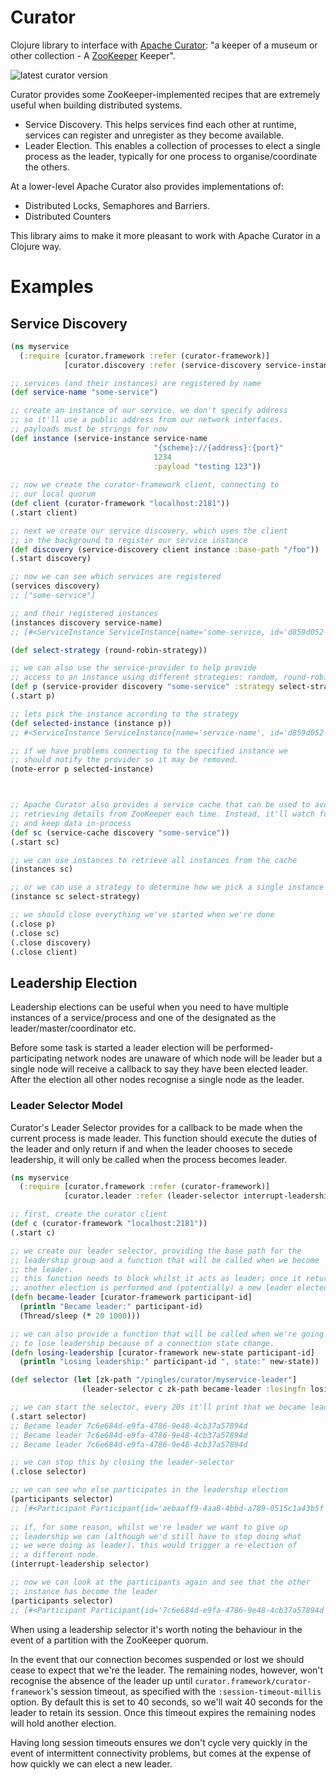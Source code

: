Curator
=======

Clojure library to interface with [Apache Curator](http://curator.apache.org/): "a keeper of a museum or other collection - A [ZooKeeper](http://zookeeper.apache.org) Keeper".

![latest curator version](https://clojars.org/curator/latest-version.svg)

Curator provides some ZooKeeper-implemented recipes that are extremely useful when building distributed systems.

* Service Discovery. This helps services find each other at runtime, services can register and unregister as they become available. 
* Leader Election. This enables a collection of processes to elect a single process as the leader, typically for one process to organise/coordinate the others.

At a lower-level Apache Curator also provides implementations of:

* Distributed Locks, Semaphores and Barriers.
* Distributed Counters

This library aims to make it more pleasant to work with Apache Curator in a Clojure way.

# Examples
## Service Discovery

```clojure
(ns myservice
  (:require [curator.framework :refer (curator-framework)]
            [curator.discovery :refer (service-discovery service-instance service-provider instance instances services note-error)]))

;; services (and their instances) are registered by name
(def service-name "some-service")

;; create an instance of our service. we don't specify address
;; so it'll use a public address from our network interfaces.
;; payloads must be strings for now
(def instance (service-instance service-name
                                "{scheme}://{address}:{port}"
                                1234
                                :payload "testing 123"))
                                
;; now we create the curator-framework client, connecting to
;; our local quorum                                
(def client (curator-framework "localhost:2181"))
(.start client)

;; next we create our service discovery, which uses the client
;; in the background to register our service instance
(def discovery (service-discovery client instance :base-path "/foo"))
(.start discovery)

;; now we can see which services are registered
(services discovery)
;; ["some-service"]

;; and their registered instances
(instances discovery service-name)
;; [#<ServiceInstance ServiceInstance{name='some-service, id='d859d052-0df0-40aa-925e-358154953a19', address='192.168.1.241', port=1234, sslPort=null, payload=testing 123, registrationTimeUTC=1400195776978, serviceType=DYNAMIC, uriSpec=org.apache.curator.x.discovery.UriSpec@6c2ac0dc}>]

(def select-strategy (round-robin-strategy))

;; we can also use the service-provider to help provide
;; access to an instance using different strategies: random, round-robin and sticky
(def p (service-provider discovery "some-service" :strategy select-strategy))
(.start p)

;; lets pick the instance according to the strategy
(def selected-instance (instance p))
;; #<ServiceInstance ServiceInstance{name='service-name', id='d859d052-0df0-40aa-925e-358154953a19', address='192.168.1.241', port=1234, sslPort=null, payload=testing 123, registrationTimeUTC=1400195776978, serviceType=DYNAMIC, uriSpec=org.apache.curator.x.discovery.UriSpec@6c2ac0dc}>

;; if we have problems connecting to the specified instance we
;; should notify the provider so it may be removed.
(note-error p selected-instance)



;; Apache Curator also provides a service cache that can be used to avoid
;; retrieving details from ZooKeeper each time. Instead, it'll watch for updates
;; and keep data in-process
(def sc (service-cache discovery "some-service"))
(.start sc)

;; we can use instances to retrieve all instances from the cache
(instances sc)

;; or we can use a strategy to determine how we pick a single instance
(instance sc select-strategy)

;; we should close everything we've started when we're done
(.close p)
(.close sc)
(.close discovery)
(.close client)
```

## Leadership Election
Leadership elections can be useful when you need to have multiple instances of a service/process and one of the designated as the leader/master/coordinator etc.

Before some task is started a leader election will be performed- participating network nodes are unaware of which node will be leader but a single node will receive a callback to say they have been elected leader. After the election all other nodes recognise a single node as the leader.

### Leader Selector Model
Curator's Leader Selector provides for a callback to be made when the current process is made leader. This function should execute the duties of the leader and only return if and when the leader chooses to secede leadership, it will only be called when the process becomes leader.

```clojure
(ns myservice
  (:require [curator.framework :refer (curator-framework)]
            [curator.leader :refer (leader-selector interrupt-leadership participants)]))

;; first, create the curator client
(def c (curator-framework "localhost:2181"))
(.start c)

;; we create our leader selector, providing the base path for the
;; leadership group and a function that will be called when we become
;; the leader.
;; this function needs to block whilst it acts as leader; once it returns
;; another election is performed and (potentially) a new leader elected.
(defn became-leader [curator-framework participant-id]
  (println "Became leader:" participant-id)
  (Thread/sleep (* 20 1000)))

;; we can also provide a function that will be called when we're going
;; to lose leadership because of a connection state change.
(defn losing-leadership [curator-framework new-state participant-id]
  (println "Losing leadership:" participant-id ", state:" new-state))

(def selector (let [zk-path "/pingles/curator/myservice-leader"]
                (leader-selector c zk-path became-leader :losingfn losing-leadership)))

;; we can start the selector, every 20s it'll print that we became leader
(.start selector)
;; Became leader 7c6e684d-e9fa-4786-9e48-4cb37a57894d
;; Became leader 7c6e684d-e9fa-4786-9e48-4cb37a57894d
;; Became leader 7c6e684d-e9fa-4786-9e48-4cb37a57894d

;; we can stop this by closing the leader-selector
(.close selector)

;; we can see who else participates in the leadership election
(participants selector)
;; [#<Participant Participant{id='aebaaff9-4aa8-4bbd-a789-0515c1a43b5f', isLeader=true}> #<Participant Participant{id='7c6e684d-e9fa-4786-9e48-4cb37a57894d', isLeader=false}>]
  
;; if, for some reason, whilst we're leader we want to give up
;; leadership we can (although we'd still have to stop doing what
;; we were doing as leader). this would trigger a re-election of
;; a different node.
(interrupt-leadership selector)

;; now we can look at the participants again and see that the other
;; instance has become the leader
(participants selector)
;; [#<Participant Participant{id='7c6e684d-e9fa-4786-9e48-4cb37a57894d', isLeader=true}> #<Participant Participant{id='aebaaff9-4aa8-4bbd-a789-0515c1a43b5f', isLeader=false}>]
```

When using a leadership selector it's worth noting the behaviour in the event of a partition with the ZooKeeper quorum.

In the event that our connection becomes suspended or lost we should cease to expect that we're the leader. The remaining nodes, however, won't recognise the absence of the leader up until `curator.framework/curator-framework`'s session timeout, as specified with the `:session-timeout-millis` option. By default this is set to 40 seconds, so we'll wait 40 seconds for the leader to retain its session. Once this timeout expires the remaining nodes will hold another election.

Having long session timeouts ensures we don't cycle very quickly in the event of intermittent connectivity problems, but comes at the expense of how quickly we can elect a new leader.
